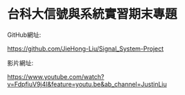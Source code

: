 # 台科大信號與系統實習期末專題
GitHub網址:

https://github.com/JieHong-Liu/Signal_System-Project

影片網址:

https://www.youtube.com/watch?v=FdpfiuV9j4I&feature=youtu.be&ab_channel=JustinLiu
